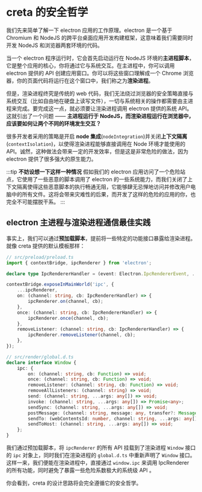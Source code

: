 # creta 的安全哲学

我们先来简单了解一下 electron 应用的工作原理。electron 是一个基于 Chromium 和 NodeJS 的跨平台桌面应用开发构建框架，这意味着我们需要同时开发 NodeJS 和浏览器两套环境的代码。

当一个 electron 程序运行时，它会首先启动运行在 NodeJS 环境的**主进程脚本**，它是整个应用的核心，你将通过它与系统交互。在主进程中，你可以调用 electron 提供的 API 创建应用窗口。你可以将这些窗口理解成一个 Chrome 浏览器，你的页面代码将运行在这个窗口中，我们称之为**渲染进程**。

但是，渲染进程终究是传统的 web 代码，我们无法绕过浏览器的安全策略直接与系统交互（比如自由地在硬盘上读写文件），一切与系统相关的操作都需要由主进程来完成。要完成这一点，就必须要让渲染进程调用 electron 提供的系统 API。这就引出了一个问题 —— **主进程运行于 NodeJS，而渲染进程运行在浏览器中，应该要如何让两个不同的环境发生交互？**

很多开发者采用的策略是开启 **node 集成**(`nodeIntegration`)并关闭**上下文隔离**(`contextIsolation`)，以使得渲染进程能够直接调用在 Node 环境才能使用的 API。诚然，这种做法会带来一定的开发效率，但是这是非常危险的做法，因为 electron 提供了很多强大的原生能力。

:::tip **不妨设想一下这样一种情况**
假如我们的 electron 应用访问了一个危险站点，它使用了一些恶意的脚本调用了 electron 的一些系统能力，而我们关闭了上下文隔离使得这些恶意脚本的执行畅通无阻，它能够肆无忌惮地访问并修改用户电脑中的所有文件。这将会带来灾难性的后果，而开发了这样的危险的应用的你，也完全不可能摆脱干系。
:::

## electron 主进程与渲染进程通信最佳实践

事实上，我们可以通过**预加载脚本**，提前将一些特定的功能接口暴露给渲染进程。就像 creta 提供的默认模板那样：

```ts
// src/preload/preload.ts
import { contextBridge, ipcRenderer } from 'electron';

declare type IpcRendererHandler = (event: Electron.IpcRendererEvent, ...args: any[]) => void;

contextBridge.exposeInMainWorld('ipc', {
	...ipcRenderer,
	on: (channel: string, cb: IpcRendererHandler) => {
		ipcRenderer.on(channel, cb);
	},
	once: (channel: string, cb: IpcRendererHandler) => {
		ipcRenderer.once(channel, cb);
	},
	removeListener: (channel: string, cb: IpcRendererHandler) => {
		ipcRenderer.removeListener(channel, cb);
	},
});
```
```ts
// src/render/global.d.ts
declare interface Window {
	ipc: {
		on: (channel: string, cb: Function) => void;
		once: (channel: string, cb: Function) => void;
		removeListener: (channel: string, cb: Function) => void;
		removeAllListeners: (channel: string) => void;
		send: (channel: string, ...args: any[]) => void;
		invoke: (channel: string, ...args: any[]) => Promise<any>;
		sendSync: (channel: string, ...args: any[]) => void;
		postMessage: (channel: string, message: any, transfer?: MessagePort[]) => void;
		sendTo: (webContentsId: number, channel: string, ...args: any[]) => void;
		sendToHost: (channel: string, ...args: any[]) => void;
	};
}
```

我们通过预加载脚本，将 `ipcRenderer` 的所有 API 挂载到了渲染进程 `Window` 接口的 `ipc` 对象上，同时我们在渲染进程的 `global.d.ts` 中重新声明了 `Window` 接口。这样一来，我们便能在渲染进程中，直接通过 `window.ipc` 来调用 IpcRenderer 的所有功能，同时避免了暴露一些危险系数极大的系统级 API 。

你会看到，creta 的设计思路将会完全遵循它的安全哲学。
